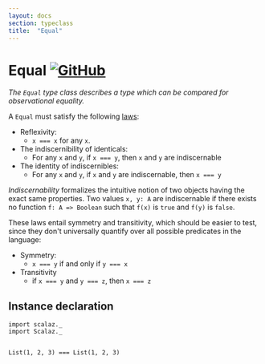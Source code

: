 ```yaml
---
layout: docs
section: typeclass
title:  "Equal"
---
```


# Equal [![GitHub](../img/github.png)](https://github.com/scalaz/scalaz/blob/series/7.3.x/core/src/main/scala/scalaz/Equal.scala)

*The `Equal` type class describes a type which can be compared for observational equality.*

A `Equal` must satisfy the following [laws](https://en.wikipedia.org/wiki/Identity_of_indiscernibles):

- Reflexivity:
  - `x === x` for any `x`.
- The indiscernibility of identicals:
  - For any `x` and `y`, if `x === y`, then `x` and `y` are indiscernable
- The identity of indiscernibles:
  - For any `x` and `y`, if `x` and `y` are indiscernable, then `x === y`

*Indiscernability* formalizes the intuitive notion of two objects having the exact same properties. Two values `x, y: A` are indiscernable if there exists no function `f: A => Boolean` such that `f(x)` is `true` and `f(y)` is `false`.

These laws entail symmetry and transitivity, which should be easier to test, since they don't universally quantify over all possible predicates in the language:

- Symmetry:
  - `x === y` if and only if `y === x`
- Transitivity
  - if `x === y` and `y === z`, then `x === z`

## Instance declaration

```tut
import scalaz._
import Scalaz._


List(1, 2, 3) === List(1, 2, 3)
```
